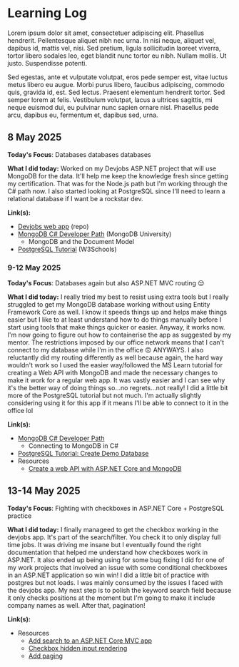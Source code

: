 # Learning Log

Lorem ipsum dolor sit amet, consectetuer adipiscing elit. Phasellus hendrerit. Pellentesque aliquet nibh nec urna. In nisi neque, aliquet vel, dapibus id, mattis vel, nisi. Sed pretium, ligula sollicitudin laoreet viverra, tortor libero sodales leo, eget blandit nunc tortor eu nibh. Nullam mollis. Ut justo. Suspendisse potenti.

Sed egestas, ante et vulputate volutpat, eros pede semper est, vitae luctus metus libero eu augue. Morbi purus libero, faucibus adipiscing, commodo quis, gravida id, est. Sed lectus. Praesent elementum hendrerit tortor. Sed semper lorem at felis. Vestibulum volutpat, lacus a ultrices sagittis, mi neque euismod dui, eu pulvinar nunc sapien ornare nisl. Phasellus pede arcu, dapibus eu, fermentum et, dapibus sed, urna.

## 8 May 2025

**Today's Focus**: Databases databases databases

**What I did today:** Worked on my Devjobs ASP.NET project that will use MongoDB for the data. It'll help me keep the knowledge fresh since getting my certification. That was for the Node.js path but I'm working through the C# path now. I also started looking at PostgreSQL since I'll need to learn a relational database if I want be a rockstar dev.

**Link(s):**
- [Devjobs web app](https://github.com/ntjnh/devjobs) (repo)
- [MongoDB C# Developer Path](https://learn.mongodb.com/learn/learning-path/using-mongodb-with-c-sharp) (MongoDB University)
  - MongoDB and the Document Model
- [PostgreSQL Tutorial](https://www.w3schools.com/postgresql/index.php) (W3Schools)

### 9-12 May 2025

**Today's Focus**: Databases again but also ASP.NET MVC routing 😒

**What I did today:** I really tried my best to resist using extra tools but I really struggled to get my MongoDB database working without using Entity Framework Core as well. I know it speeds things up and helps make things easier but I like to at least understand how to do things manually before I start using tools that make things quicker or easier. Anyway, it works now. I'm now going to figure out how to containerise the app as suggested by my mentor. The restrictions imposed by our office network means that I can't connect to my database while I'm in the office 🙃 ANYWAYS. I also reluctantly did my routing differently as well because again, the hard way wouldn't work so I used the easier way/followed the MS Learn tutorial for creating a Web API with MongoDB and made the necessary changes to make it work for a regular web app. It was vastly easier and I can see why it's the better way of doing things so...no regrets...not really! I did a little bit more of the PostgreSQL tutorial but not much. I'm actually slightly considering using it for this app if it means I'll be able to connect to it in the office lol

**Link(s):**
- [MongoDB C# Developer Path](https://learn.mongodb.com/learn/learning-path/using-mongodb-with-c-sharp)
  - Connecting to MongoDB in C#
- [PostgreSQL Tutorial: Create Demo Database](https://www.w3schools.com/postgresql/postgresql_create_demodatabase.php)
- Resources
  - [Create a web API with ASP.NET Core and MongoDB](https://learn.microsoft.com/en-us/aspnet/core/tutorials/first-mongo-app?view=aspnetcore-9.0&tabs=visual-studio)

## 13-14 May 2025

**Today's Focus**: Fighting with checkboxes in ASP.NET Core + PostgreSQL practice

**What I did today:** I finally manageed to get the checkbox working in the devjobs app. It's part of the search/filter. You check it to only display full time jobs. It was driving me insane but I eventually found the right documentation that helped me understand how checkboxes work in ASP.NET. It also ended up being using for some bug fixing I did for one of my work projects that involved an issue with some conditional checkboxes in an ASP.NET application so win win! I did a little bit of practice with postgres but not loads. I was mainly consumed by the issues I faced with the devjobs app. My next step is to polish the keyword search field because it only checks positions at the moment but I'm going to make it include company names as well. After that, pagination!

**Link(s):**
- Resources
  - [Add search to an ASP.NET Core MVC app](https://learn.microsoft.com/en-us/aspnet/core/tutorials/first-mvc-app/search?view=aspnetcore-9.0)
  - [Checkbox hidden input rendering](https://learn.microsoft.com/en-us/aspnet/core/mvc/views/working-with-forms?view=aspnetcore-9.0#checkbox-hidden-input-rendering)
  - [Add paging](https://learn.microsoft.com/en-us/aspnet/core/data/ef-mvc/sort-filter-page?view=aspnetcore-9.0#add-paging-to-students-index)
